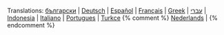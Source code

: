 Translations: 
[български](/misc/bgnew2irc.html) |
[Deutsch](/misc/denew2irc.html) |
[Español](/misc/esnew2irc.html) |
[Français](/misc/frnew2irc.html) |
[Greek](/misc/grnew2irc.html) |
[עברי](/misc/ilnew2irc.html) |
[Indonesia](/misc/idnew2irc.html) |
[Italiano](/misc/itnew2irc.html) |
[Portugues](/misc/ptnew2irc.html) |
[Turkce](/misc/trnew2irc.html)
{% comment %}
[Nederlands](/misc/nlnew2irc.html) |
{% endcomment %}
